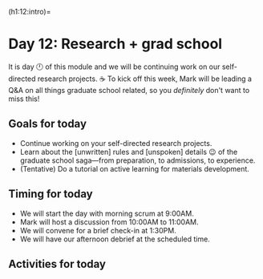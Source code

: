 (h1:12:intro)=
# Day 12: Research + grad school

It is day 🕛 of this module and we will be continuing work on our self-directed research projects. ☕
To kick off this week, Mark will be leading a Q&A on all things graduate school related, so you _definitely_ don't want to miss this!



## Goals for today

- Continue working on your self-directed research projects.
- Learn about the [unwritten] rules and [unspoken] details 😉 of the graduate school saga—from preparation, to admissions, to experience.
- (Tentative) Do a tutorial on active learning for materials development.



## Timing for today

- We will start the day with morning scrum at 9:00AM.
- Mark will host a discussion from 10:00AM to 11:00AM.
- We will convene for a brief check-in at 1:30PM.
- We will have our afternoon debrief at the scheduled time.



## Activities for today

```{tableofcontents}
```


